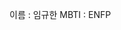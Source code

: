 <!-- 팀장 : 임규한 -->
이름 :  임규한
MBTI :  ENFP



<!-- 팀원1 : 차명경 -->



<!-- 팀원2 : 김지수 -->



<!-- 팀원3 : 김현우 -->